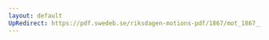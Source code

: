 ```yaml
---
layout: default
UpRedirect: https://pdf.swedeb.se/riksdagen-motions-pdf/1867/mot_1867__fk__00068/mot_1867__fk__00068_002.pdf
---
```

